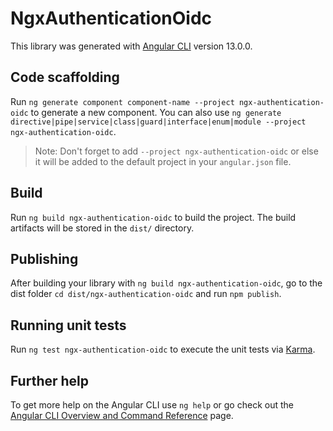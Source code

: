 # NgxAuthenticationOidc

This library was generated with [Angular CLI](https://github.com/angular/angular-cli) version 13.0.0.

## Code scaffolding

Run `ng generate component component-name --project ngx-authentication-oidc` to generate a new component. You can also use `ng generate directive|pipe|service|class|guard|interface|enum|module --project ngx-authentication-oidc`.
> Note: Don't forget to add `--project ngx-authentication-oidc` or else it will be added to the default project in your `angular.json` file. 

## Build

Run `ng build ngx-authentication-oidc` to build the project. The build artifacts will be stored in the `dist/` directory.

## Publishing

After building your library with `ng build ngx-authentication-oidc`, go to the dist folder `cd dist/ngx-authentication-oidc` and run `npm publish`.

## Running unit tests

Run `ng test ngx-authentication-oidc` to execute the unit tests via [Karma](https://karma-runner.github.io).

## Further help

To get more help on the Angular CLI use `ng help` or go check out the [Angular CLI Overview and Command Reference](https://angular.io/cli) page.
